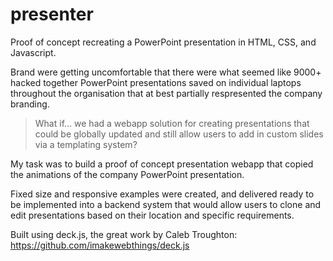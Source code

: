 # presenter
Proof of concept recreating a PowerPoint presentation in HTML, CSS, and Javascript.

Brand were getting uncomfortable that there were what seemed like 9000+ hacked together PowerPoint presentations saved on individual laptops throughout the organisation that at best partially respresented the company branding.

> What if... we had a webapp solution for creating presentations that could be globally updated and still allow users to add in custom slides via a templating system?

My task was to build a proof of concept presentation webapp that copied the animations of the company PowerPoint presentation.

Fixed size and responsive examples were created, and delivered ready to be implemented into a backend system that would allow users to clone and edit presentations based on their location and specific requirements.

Built using deck.js, the great work by Caleb Troughton: https://github.com/imakewebthings/deck.js